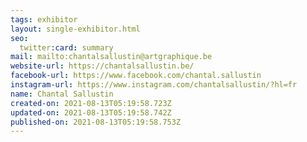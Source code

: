 ```yaml
---
tags: exhibitor
layout: single-exhibitor.html
seo:
  twitter:card: summary
mail: mailto:chantalsallustin@artgraphique.be
website-url: https://chantalsallustin.be/
facebook-url: https://www.facebook.com/chantal.sallustin
instagram-url: https://www.instagram.com/chantalsallustin/?hl=fr
name: Chantal Sallustin
created-on: 2021-08-13T05:19:58.723Z
updated-on: 2021-08-13T05:19:58.742Z
published-on: 2021-08-13T05:19:58.753Z
---
```

